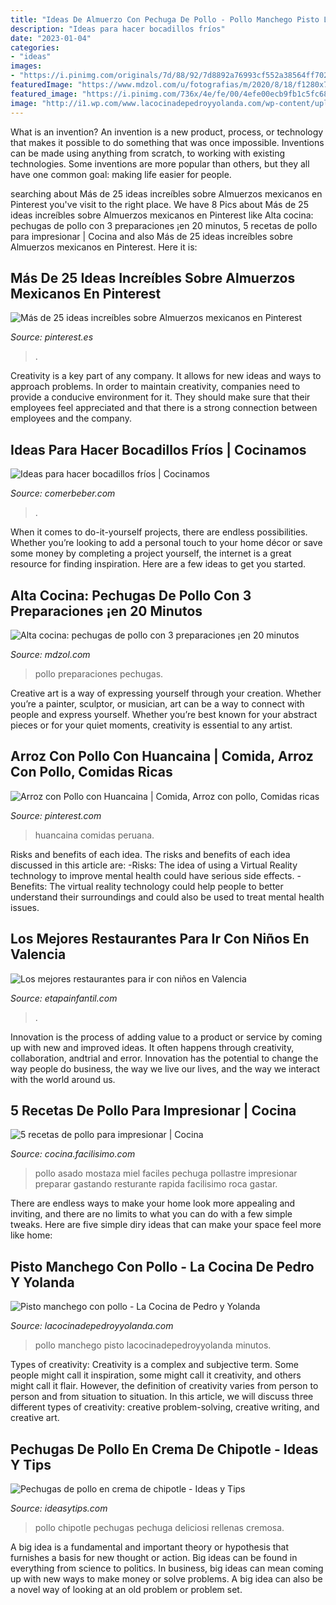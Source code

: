 ```yaml
---
title: "Ideas De Almuerzo Con Pechuga De Pollo - Pollo Manchego Pisto Lacocinadepedroyyolanda Minutos"
description: "Ideas para hacer bocadillos fríos"
date: "2023-01-04"
categories:
- "ideas"
images:
- "https://i.pinimg.com/originals/7d/88/92/7d8892a76993cf552a38564ff7026d6b.jpg"
featuredImage: "https://www.mdzol.com/u/fotografias/m/2020/8/18/f1280x720-948561_1080236_5050.png"
featured_image: "https://i.pinimg.com/736x/4e/fe/00/4efe00ecb9fb1c5fc68e965345801b77.jpg"
image: "http://i1.wp.com/www.lacocinadepedroyyolanda.com/wp-content/uploads/2016/02/pisto-manchego-con-pollo-4.jpg?fit=1172%2C659"
---
```



What is an invention?
An invention is a new product, process, or technology that makes it possible to do something that was once impossible. Inventions can be made using anything from scratch, to working with existing technologies. Some inventions are more popular than others, but they all have one common goal: making life easier for people.

	

		
searching about Más de 25 ideas increíbles sobre Almuerzos mexicanos en Pinterest you've visit to the right place. We have 8 Pics about Más de 25 ideas increíbles sobre Almuerzos mexicanos en Pinterest like Alta cocina: pechugas de pollo con 3 preparaciones ¡en 20 minutos, 5 recetas de pollo para impresionar | Cocina and also Más de 25 ideas increíbles sobre Almuerzos mexicanos en Pinterest. Here it is:
		
    
## Más De 25 Ideas Increíbles Sobre Almuerzos Mexicanos En Pinterest

<img loading=lazy src="https://i.pinimg.com/originals/7d/88/92/7d8892a76993cf552a38564ff7026d6b.jpg" onerror="this.onerror=null;this.src='https://tse4.mm.bing.net/th?id=OIP.Q3u0uisNvcVx1zsGz3TXRgHaE9&amp;pid=15.1';" alt="Más de 25 ideas increíbles sobre Almuerzos mexicanos en Pinterest">

_Source: pinterest.es_

>. 

	

Creativity is a key part of any company. It allows for new ideas and ways to approach problems. In order to maintain creativity, companies need to provide a conducive environment for it. They should make sure that their employees feel appreciated and that there is a strong connection between employees and the company.

    
## Ideas Para Hacer Bocadillos Fríos | Cocinamos

<img loading=lazy src="https://comerbeber.com/archivos/imagen/2020/07/bocadillo-jamon-serrano.jpg" onerror="this.onerror=null;this.src='https://tse2.mm.bing.net/th?id=OIP.sQ0CLrsG3_YdJDdORQe5KwHaE8&amp;pid=15.1';" alt="Ideas para hacer bocadillos fríos | Cocinamos">

_Source: comerbeber.com_

>. 

	

When it comes to do-it-yourself projects, there are endless possibilities. Whether you’re looking to add a personal touch to your home décor or save some money by completing a project yourself, the internet is a great resource for finding inspiration. Here are a few ideas to get you started.

    
## Alta Cocina: Pechugas De Pollo Con 3 Preparaciones ¡en 20 Minutos

<img loading=lazy src="https://www.mdzol.com/u/fotografias/m/2020/8/18/f1280x720-948561_1080236_5050.png" onerror="this.onerror=null;this.src='https://tse3.mm.bing.net/th?id=OIP.leMeQG1U3jIRhBEyi1zW1wHaEK&amp;pid=15.1';" alt="Alta cocina: pechugas de pollo con 3 preparaciones ¡en 20 minutos">

_Source: mdzol.com_

>pollo preparaciones pechugas. 

	

Creative art is a way of expressing yourself through your creation. Whether you’re a painter, sculptor, or musician, art can be a way to connect with people and express yourself. Whether you’re best known for your abstract pieces or for your quiet moments, creativity is essential to any artist.

    
## Arroz Con Pollo Con Huancaina | Comida, Arroz Con Pollo, Comidas Ricas

<img loading=lazy src="https://i.pinimg.com/736x/4e/fe/00/4efe00ecb9fb1c5fc68e965345801b77.jpg" onerror="this.onerror=null;this.src='https://tse3.mm.bing.net/th?id=OIP.5QYTNUvr4wLceUUSjUfuVwHaFD&amp;pid=15.1';" alt="Arroz con Pollo con Huancaina | Comida, Arroz con pollo, Comidas ricas">

_Source: pinterest.com_

>huancaina comidas peruana. 

	

Risks and benefits of each idea.
The risks and benefits of each idea discussed in this article are: 
-Risks: The idea of using a Virtual Reality technology to improve mental health could have serious side effects.
-Benefits: The virtual reality technology could help people to better understand their surroundings and could also be used to treat mental health issues.

    
## Los Mejores Restaurantes Para Ir Con Niños En Valencia

<img loading=lazy src="https://www.etapainfantil.com/wp-content/uploads/2016/03/Restaurante-Nabú-en-Valencia-e1457635404300.jpg" onerror="this.onerror=null;this.src='https://tse2.mm.bing.net/th?id=OIP.CyRZNRaNk8s6y6QOLOh7EgHaEO&amp;pid=15.1';" alt="Los mejores restaurantes para ir con niños en Valencia">

_Source: etapainfantil.com_

>. 

	

Innovation is the process of adding value to a product or service by coming up with new and improved ideas. It often happens through creativity, collaboration, andtrial and error. Innovation has the potential to change the way people do business, the way we live our lives, and the way we interact with the world around us.

    
## 5 Recetas De Pollo Para Impresionar | Cocina

<img loading=lazy src="http://estag.fimagenes.com/img/4/2/k/h/l/2khl_900.jpg" onerror="this.onerror=null;this.src='https://tse4.mm.bing.net/th?id=OIP.LUJXB2ZjwXxvsFcwRIvgpAHaEK&amp;pid=15.1';" alt="5 recetas de pollo para impresionar | Cocina">

_Source: cocina.facilisimo.com_

>pollo asado mostaza miel faciles pechuga pollastre impresionar preparar gastando resturante rapida facilisimo roca gastar. 

	

There are endless ways to make your home look more appealing and inviting, and there are no limits to what you can do with a few simple tweaks. Here are five simple diry ideas that can make your space feel more like home:

    
## Pisto Manchego Con Pollo - La Cocina De Pedro Y Yolanda

<img loading=lazy src="http://i1.wp.com/www.lacocinadepedroyyolanda.com/wp-content/uploads/2016/02/pisto-manchego-con-pollo-4.jpg?fit=1172%2C659" onerror="this.onerror=null;this.src='https://tse3.mm.bing.net/th?id=OIP.nBizr3pE-pC3_6EhiAH3tQHaEK&amp;pid=15.1';" alt="Pisto manchego con pollo - La Cocina de Pedro y Yolanda">

_Source: lacocinadepedroyyolanda.com_

>pollo manchego pisto lacocinadepedroyyolanda minutos. 

	

Types of creativity:
Creativity is a complex and subjective term. Some people might call it inspiration, some might call it creativity, and others might call it flair. However, the definition of creativity varies from person to person and from situation to situation. In this article, we will discuss three different types of creativity: creative problem-solving, creative writing, and creative art.

    
## Pechugas De Pollo En Crema De Chipotle - Ideas Y Tips

<img loading=lazy src="https://ideasytips.com/wp-content/uploads/2020/09/FOTO09.COMIDA.jpg" onerror="this.onerror=null;this.src='https://tse2.mm.bing.net/th?id=OIP.n-pJu2xAHLbuNPkpK5MR8wHaE7&amp;pid=15.1';" alt="Pechugas de pollo en crema de chipotle - Ideas y Tips">

_Source: ideasytips.com_

>pollo chipotle pechugas pechuga deliciosi rellenas cremosa. 

	

A big idea is a fundamental and important theory or hypothesis that furnishes a basis for new thought or action. Big ideas can be found in everything from science to politics. In business, big ideas can mean coming up with new ways to make money or solve problems. A big idea can also be a novel way of looking at an old problem or problem set.

